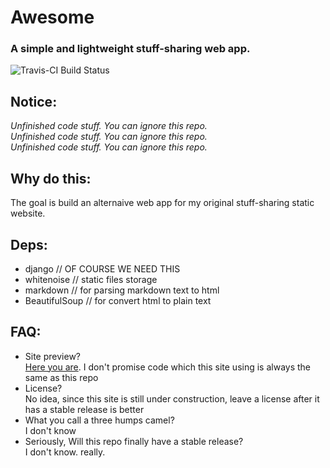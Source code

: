 # Awesome
### A simple and lightweight stuff-sharing web app.

![Travis-CI Build Status](https://travis-ci.org/BearKidsTeam/Awesome.svg)

Notice:
---
_Unfinished code stuff. You can ignore this repo._  
_Unfinished code stuff. You can ignore this repo._  
_Unfinished code stuff. You can ignore this repo._  


Why do this:
---
The goal is build an alternaive web app for my original stuff-sharing static website.

Deps:
---
 - django // OF COURSE WE NEED THIS
 - whitenoise // static files storage
 - markdown // for parsing markdown text to html
 - BeautifulSoup // for convert html to plain text

FAQ:
---
 - Site preview?  
 [Here you are](http://blumia.pythonanywhere.com/). I don't promise code which this site using is always the same as this repo
 - License?  
 No idea, since this site is still under construction, leave a license after it has a stable release is better
 - What you call a three humps camel?  
 I don't know
 - Seriously, Will this repo finally have a stable release?  
 I don't know. really.